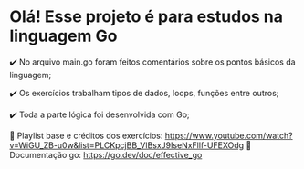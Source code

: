 <h1>Olá! Esse projeto é para estudos na linguagem Go</h1>

✔️ No arquivo main.go foram feitos comentários sobre os pontos básicos da linguagem;

✔️ Os exercícios trabalham tipos de dados, loops, funções entre outros;

✔️ Toda a parte lógica foi desenvolvida com Go;

🌱 Playlist base e créditos dos exercícios: https://www.youtube.com/watch?v=WiGU_ZB-u0w&list=PLCKpcjBB_VlBsxJ9IseNxFllf-UFEXOdg
🌱 Documentação go: https://go.dev/doc/effective_go

